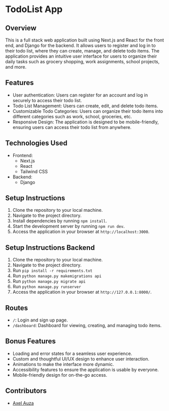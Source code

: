 # TodoList App

## Overview

This is a full stack web application built using Next.js and React for the front end, and Django for the backend. It allows users to register and log in to their todo list, where they can create, manage, and delete todo items. The application provides an intuitive user interface for users to organize their daily tasks such as grocery shopping, work assignments, school projects, and more.

## Features

- User authentication: Users can register for an account and log in securely to access their todo list.
- Todo List Management: Users can create, edit, and delete todo items.
- Customizable Todo Categories: Users can organize their todo items into different categories such as work, school, groceries, etc.
- Responsive Design: The application is designed to be mobile-friendly, ensuring users can access their todo list from anywhere.

## Technologies Used

- Frontend:
  - Next.js
  - React
  - Tailwind CSS
- Backend:
  - Django

## Setup Instructions

1. Clone the repository to your local machine.
2. Navigate to the project directory.
3. Install dependencies by running `npm install`.
4. Start the development server by running `npm run dev`.
5. Access the application in your browser at `http://localhost:3000`.

## Setup Instructions Backend

1. Clone the repository to your local machine.
2. Navigate to the project directory.
3. Run `pip install -r requirements.txt`
4. Run `python manage.py makemigrations api`
5. Run `python manage.py migrate api`
6. Run `python manage.py runserver`
7. Access the application in your browser at `http://127.0.0.1:8000/`.

## Routes

- `/`: Login and sign up page.
- `/dashboard`: Dashboard for viewing, creating, and managing todo items.

## Bonus Features

- Loading and error states for a seamless user experience.
- Custom and thoughtful UI/UX design to enhance user interaction.
- Animations to make the interface more dynamic.
- Accessibility features to ensure the application is usable by everyone.
- Mobile-friendly design for on-the-go access.

## Contributors

- [Axel Auza](https://github.com/axelauza97)
